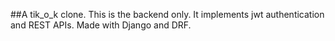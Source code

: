 ##A tik_o_k clone. This is the backend only. It implements jwt authentication and REST APIs. Made with Django and DRF. 